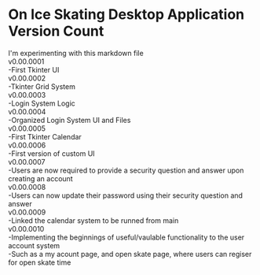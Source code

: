 # On Ice Skating Desktop Application Version Count
I'm experimenting with this markdown file<br>
v0.00.0001<br>
-First Tkinter UI<br>
v0.00.0002<br>
-Tkinter Grid System<br>
v0.00.0003<br>
-Login System Logic<br>
v0.00.0004<br>
-Organized Login System UI and Files<br>
v0.00.0005<br>
-First Tkinter Calendar<br>
v0.00.0006<br>
-First version of custom UI<br>
v0.00.0007<br>
-Users are now required to provide a security question and answer upon creating an account<br>
v0.00.0008<br>
-Users can now update their password using their security question and answer<br>
v0.00.0009<br>
-Linked the calendar system to be runned from main<br>
v0.00.0010<br>
-Implementing the beginnings of useful/vaulable functionality to the user account system<br>
-Such as a my acount page, and open skate page, where users can regiser for open skate time